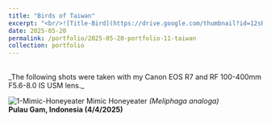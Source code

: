 ```yaml
---
title: "Birds of Taiwan"
excerpt: "<br/>![Title-Bird](https://drive.google.com/thumbnail?id=12sRLxKtpCpZl9x4cSsoqjr2gXSNvRvZn&sz=w1000)"
date: 2025-05-20
permalink: /portfolio/2025-05-20-portfolio-11-taiwan
collection: portfolio
---
```


<br/>
_The following shots were taken with my Canon EOS R7 and RF 100-400mm F5.6-8.0 IS USM lens._
<br/>

![1-Mimic-Honeyeater](https://drive.google.com/thumbnail?id=1v3zLa8QRyzXX5JR2g2tKq6GgSGNKpbPt&sz=w1000)
Mimic Honeyeater _(Meliphaga analoga)_ <br/> __Pulau Gam, Indonesia (4/4/2025)__

